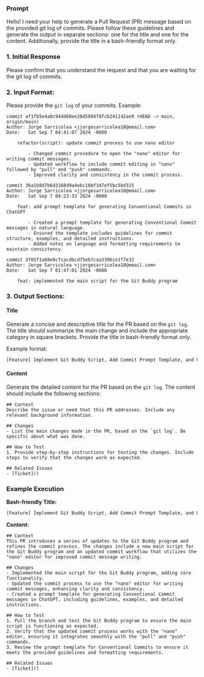 ### Prompt

Hello! I need your help to generate a Pull Request (PR) message based on the provided git log of commits. Please follow these guidelines and generate the output in separate sections: one for the title and one for the content. Additionally, provide the title in a bash-friendly format only.

### 1. **Initial Response**

Please confirm that you understand the request and that you are waiting for the git log of commits.

### 2. **Input Format:**

Please provide the `git log` of your commits. Example:

```
commit af1fb5e4a0c94dd60ee20d5804f8fcb241142ae9 (HEAD -> main, origin/main)
Author: Jorge Sarricolea <jjorgesarricolea18@email.com>
Date:   Sat Sep 7 04:41:07 2024 -0600

    refactor(script): update commit process to use nano editor

        - Changed commit procedure to open the "nano" editor for writing commit messages.
        - Updated workflow to include commit editing in "nano" followed by "pull" and "push" commands.
        - Improved clarity and consistency in the commit process.

commit 36a1b8d7b6d3160d9a4ebc18bf347ef5bc5bd315
Author: Jorge Sarricolea <jjorgesarricolea18@email.com>
Date:   Sat Sep 7 04:23:33 2024 -0600

    feat: add prompt template for generating Conventional Commits in ChatGPT

        - Created a prompt template for generating Conventional Commit messages in natural language.
        - Ensured the template includes guidelines for commit structure, examples, and detailed instructions.
        - Added notes on language and formatting requirements to maintain consistency.

commit 3785f1a68e8cfcacdbcd75e67caa3396ce1f7e32
Author: Jorge Sarricolea <jjorgesarricolea18@email.com>
Date:   Sat Sep 7 01:47:01 2024 -0600

    feat: implemented the main script for the Git Buddy program
```

### 3. **Output Sections:**

#### Title

Generate a concise and descriptive title for the PR based on the `git log`. The title should summarize the main change and include the appropriate category in square brackets. Provide the title in bash-friendly format only.

Example format:

```bash
[Feature] Implement Git Buddy Script, Add Commit Prompt Template, and Update Commit Process
```

#### Content

Generate the detailed content for the PR based on the `git log`. The content should include the following sections:

```
## Context
Describe the issue or need that this PR addresses. Include any relevant background information.

## Changes
- List the main changes made in the PR, based on the `git log`. Be specific about what was done.

## How to Test
1. Provide step-by-step instructions for testing the changes. Include steps to verify that the changes work as expected.

## Related Issues
- [Ticket]()
```

### Example Execution

**Bash-friendly Title:**

```bash
[Feature] Implement Git Buddy Script, Add Commit Prompt Template, and Update Commit Process
```

**Content:**

```
## Context
This PR introduces a series of updates to the Git Buddy program and refines the commit process. The changes include a new main script for the Git Buddy program and an updated commit workflow that utilizes the "nano" editor for improved commit message writing.

## Changes
- Implemented the main script for the Git Buddy program, adding core functionality.
- Updated the commit process to use the "nano" editor for writing commit messages, enhancing clarity and consistency.
- Created a prompt template for generating Conventional Commit messages in ChatGPT, including guidelines, examples, and detailed instructions.

## How to Test
1. Pull the branch and test the Git Buddy program to ensure the main script is functioning as expected.
2. Verify that the updated commit process works with the "nano" editor, ensuring it integrates smoothly with the "pull" and "push" commands.
3. Review the prompt template for Conventional Commits to ensure it meets the provided guidelines and formatting requirements.

## Related Issues
- [Ticket]()
```

